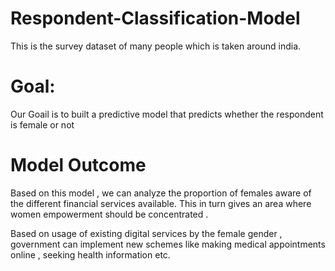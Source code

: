 # Respondent-Classification-Model
This is the survey dataset of many people which is taken around india.

# Goal:
Our Goail is to built a predictive model that predicts whether the respondent is female or not

# Model Outcome
Based on this model , we can analyze the proportion of females aware of the different financial services available. This in turn gives an area where women empowerment should be concentrated . 

Based on usage of existing digital services by the female gender , government can implement new schemes like making medical appointments online , seeking health information etc.

